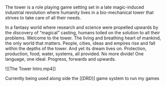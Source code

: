 The tower is a role playing game setting set in a late magic-induced industrial revolution where humanity lives in a bio-mechanical tower that strives to take care of all their needs.

In a fantasy world where research and science were propelled upwards by the discovery of “magical” casting, humans toiled on the solution to all their problems. Welcome to the tower. The living and breathing heart of mankind, the only world that matters. People, cities, ideas and empires rise and fall within the depths of the tower. And yet its dream lives on. Protection, production, food, water, systems, all provided. No more divide! One language, one ideal. Progress, forwards and upwards.

![[The Tower Intro.mp4]]

Currently being used along side the [[DRD]] game system to run my games